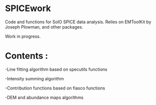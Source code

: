 # SPICEwork
Code and functions for SolO SPICE data analysis. Relies on EMToolKit by Joseph Plowman, and other packages.


Work in progress.
# Contents : 
-Line fitting algorithm based on specutils functions

-Intensity summing algorithm 

-Contribution functions based on fiasco functions

-DEM and abundance maps algorithms

